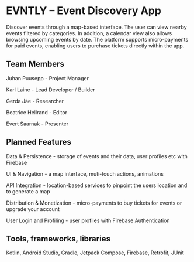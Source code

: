 # EVNTLY – Event Discovery App
Discover events through a map-based interface. The user can view nearby events filtered by categories. In addition, a calendar view also allows browsing upcoming events by date. The platform supports micro-payments for paid events, enabling users to purchase tickets directly within the app. 
## Team Members
Juhan Puusepp - Project Manager

Karl Laine - Lead Developer / Builder

Gerda Jäe - Researcher

Beatrice Hellrand - Editor

Evert Saarnak - Presenter

## Planned Features
Data & Persistence - storage of events and their data, user profiles etc with Firebase

UI & Navigation - a map interface, muti-touch actions, animations

API Integration - location-based services to pinpoint the users location and to generate a map

Distribution & Monetization - micro-payments to buy tickets for events or upgrade your account

User Login and Profiling - user profiles with Firebase Authentication

## Tools, frameworks, libraries
Kotlin, Android Studio, Gradle, Jetpack Compose, Firebase, Retrofit, JUnit
